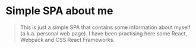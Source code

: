 # Simple SPA about me
> This is just a simple SPA that contains some information about myself (a.k.a. personal web page). I have been practising here some React, Webpack and CSS React Frameworks.
